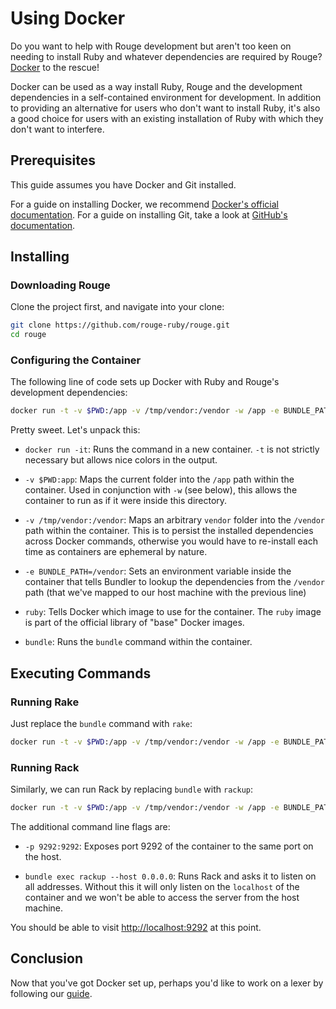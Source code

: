 <!--
# @title Using Docker
-->

# Using Docker

Do you want to help with Rouge development but aren't too keen on needing to
install Ruby and whatever dependencies are required by Rouge?
[Docker](https://www.docker.com/) to the rescue!

Docker can be used as a way install Ruby, Rouge and the development dependencies
in a self-contained environment for development. In addition to providing an
alternative for users who don't want to install Ruby, it's also a good choice
for users with an existing installation of Ruby with which they don't want to
interfere.

## Prerequisites

This guide assumes you have Docker and Git installed.

For a guide on installing Docker, we recommend [Docker's official
documentation][dk-inst-docs]. For a guide on installing Git, take a look at
[GitHub's documentation][gh-inst-docs].

[dk-inst-docs]: https://docs.docker.com/get-started/
[gh-inst-docs]: https://help.github.com/en/articles/set-up-git

## Installing

### Downloading Rouge

Clone the project first, and navigate into your clone:

```bash
git clone https://github.com/rouge-ruby/rouge.git
cd rouge
```

### Configuring the Container

The following line of code sets up Docker with Ruby and Rouge's development
dependencies:

```bash
docker run -t -v $PWD:/app -v /tmp/vendor:/vendor -w /app -e BUNDLE_PATH=/vendor ruby bundle
```

Pretty sweet. Let's unpack this:

- `docker run -it`: Runs the command in a new container. `-t` is not strictly
  necessary but allows nice colors in the output.

- `-v $PWD:app`: Maps the current folder into the `/app` path within the
  container. Used in conjunction with `-w` (see below), this allows the
  container to run as if it were inside this directory.

- `-v /tmp/vendor:/vendor`: Maps an arbitrary `vendor` folder into the `/vendor`
  path within the container. This is to persist the installed dependencies
  across Docker commands, otherwise you would have to re-install each time as
  containers are ephemeral by nature.

- `-e BUNDLE_PATH=/vendor`: Sets an environment variable inside the container
  that tells Bundler to lookup the dependencies from the `/vendor` path (that
  we've mapped to our host machine with the previous line)

- `ruby`: Tells Docker which image to use for the container. The `ruby` image is
  part of the official library of "base" Docker images.

- `bundle`: Runs the `bundle` command within the container.

## Executing Commands

### Running Rake

Just replace the `bundle` command with `rake`:

```bash
docker run -t -v $PWD:/app -v /tmp/vendor:/vendor -w /app -e BUNDLE_PATH=/vendor ruby rake
```

### Running Rack

Similarly, we can run Rack by replacing `bundle` with `rackup`:

```bash
docker run -t -v $PWD:/app -v /tmp/vendor:/vendor -w /app -e BUNDLE_PATH=/vendor -p 9292:9292 ruby bundle exec rackup --host 0.0.0.0
```

The additional command line flags are:

- `-p 9292:9292`: Exposes port 9292 of the container to the same port on the
  host.

- `bundle exec rackup --host 0.0.0.0`: Runs Rack and asks it to listen on all
  addresses. Without this it will only listen on the `localhost` of the
  container and we won't be able to access the server from the host machine.

You should be able to visit <http://localhost:9292> at this point.

## Conclusion

Now that you've got Docker set up, perhaps you'd like to work on
a lexer by following our [guide][lexer-docs].

[lexer-docs]: LexerDevelopment.md
